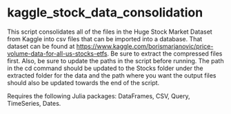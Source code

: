 # kaggle_stock_data_consolidation
This script consolidates all of the files in the Huge Stock Market Dataset from Kaggle into csv files that can be imported into a database.  That dataset can be found at https://www.kaggle.com/borismarjanovic/price-volume-data-for-all-us-stocks-etfs.  Be sure to extract the compressed files first.  Also, be sure to update the paths in the script before running.  The path in the cd command should be updated to the Stocks folder under the extracted folder for the data and the path where you want the output files should also be updated towards the end of the script.

Requires the following Julia packages: DataFrames, CSV, Query, TimeSeries, Dates.
